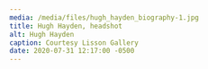 ```yaml
---
media: /media/files/hugh_hayden_biography-1.jpg
title: Hugh Hayden, headshot
alt: Hugh Hayden
caption: Courtesy Lisson Gallery
date: 2020-07-31 12:17:00 -0500
---
```

